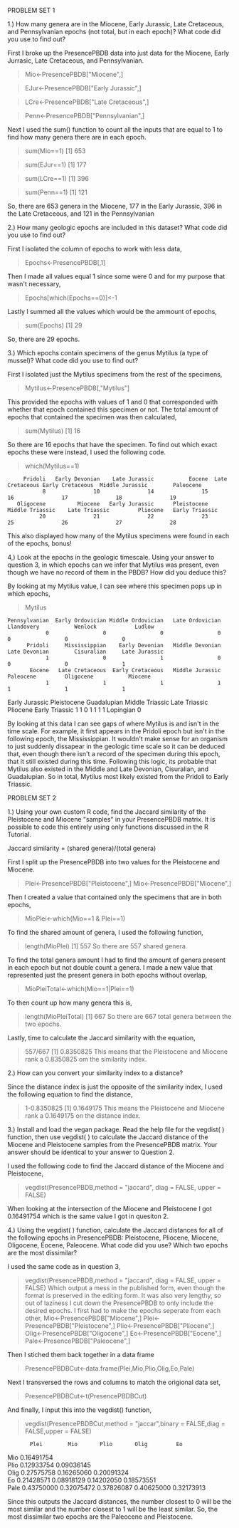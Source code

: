PROBLEM SET 1

1.) How many genera are in the Miocene, Early Jurassic, Late Cretaceous, and Pennsylvanian epochs (not total, but in each epoch)? What code did you use to find out?

First I broke up the PresencePBDB data into just data for the Miocene, Early Jurrasic, Late Cretaceous, and Pennsylvanian.

> Mio<-PresencePBDB["Miocene",]

> EJur<-PresencePBDB["Early Jurassic",]

> LCre<-PresencePBDB["Late Cretaceous",]

> Penn<-PresencePBDB["Pennsylvanian",]

Next I used the sum() function to count all the inputs that are equal to 1 to find how many genera there are in each epoch.

> sum(Mio==1) 
[1] 653

> sum(EJur==1)
[1] 177

> sum(LCre==1)
[1] 396

> sum(Penn==1)
[1] 121

So, there are 653 genera in the Miocene, 177 in the Early Jurassic, 396 in the Late Cretaceous, and 121 in the Pennsylvanian

2.) How many geologic epochs are included in this dataset? What code did you use to find out?

First I isolated the column of epochs to work with less data,

> Epochs<-PresencePBDB[,1]

Then I made all values equal 1 since some were 0 and for my purpose that wasn't necessary,

> Epochs[which(Epochs==0)]<-1

Lastly I summed all the values which would be the ammount of epochs,

> sum(Epochs)
[1] 29

So, there are 29 epochs.

3.) Which epochs contain specimens of the genus Mytilus (a type of mussel)? What code did you use to find out?

First I isolated just the Mytilus specimens from the rest of the specimens,

> Mytilus<-PresencePBDB[,"Mytilus"]

This provided the epochs with values of 1 and 0 that corresponded with whether that epoch contained this specimen or not. The total amount of epochs that contained the specimen was then calculated,

> sum(Mytilus)
[1] 16

So there are 16 epochs that have the specimen. To find out which exact epochs these were instead, I used the following code.

> which(Mytilus==1)

         Pridoli   Early Devonian    Late Jurassic           Eocene  Late Cretaceous Early Cretaceous  Middle Jurassic        Paleocene 
               8               10               14               15               16               17               18               19 
       Oligocene          Miocene   Early Jurassic      Pleistocene  Middle Triassic    Late Triassic         Pliocene   Early Triassic 
              20               21               22               23               25               26               27               28 

This also displayed how many of the Mytilus specimens were found in each of the epochs, bonus!

4,) Look at the epochs in the geologic timescale. Using your answer to question 3, in which epochs can we infer that Mytilus was present, even though we have no record of them in the PBDB? How did you deduce this?

By looking at my Mytilus value, I can see where this specimen pops up in which epochs,

> Mytilus

    Pennsylvanian  Early Ordovician Middle Ordovician   Late Ordovician        Llandovery           Wenlock            Ludlow 
                0                 0                 0                 0                 0                 0                 0 
          Pridoli     Mississippian    Early Devonian   Middle Devonian     Late Devonian        Cisuralian     Late Jurassic 
                1                 0                 1                 0                 0                 0                 1 
           Eocene   Late Cretaceous  Early Cretaceous   Middle Jurassic         Paleocene         Oligocene           Miocene 
                1                 1                 1                 1                 1                 1                 1 
   Early Jurassic       Pleistocene       Guadalupian   Middle Triassic     Late Triassic          Pliocene    Early Triassic 
                1                 1                 0                 1                 1                 1                 1 
        Lopingian 
                0 

By looking at this data I can see gaps of where Mytilus is and isn't in the time scale. For example, it first appears in the Pridoli epoch but isn't in the following epoch, the Mississippian. It wouldn't make sense for an organism to just suddenly dissapear in the geologic time scale so it can be deduced that, even though there isn't a record of the specimen during this epoch, that it still existed during this time. Following this logic, its probable that Mytilus also existed in the Middle and Late Devonian, Cisuralian, and Guadalupian. So in total, Mytilus most likely existed from the Pridoli to Early Triassic.


PROBLEM SET 2

1.) Using your own custom R code, find the Jaccard similarity of the Pleistocene and Miocene "samples" in your PresencePBDB matrix. It is possible to code this entirely using only functions discussed in the R Tutorial.

Jaccard similarity = (shared genera)/(total genera)

First I split up the PresencePBDB into two values for the Pleistocene and Miocene.
> Plei<-PresencePBDB["Pleistocene",]
> Mio<-PresencePBDB["Miocene",]

Then I created a value that contained only the specimens that are in both epochs,
> MioPlei<-which(Mio==1 & Plei==1)

To find the shared amount of genera, I used the following function,
> length(MioPlei)
[1] 557
So there are 557 shared genera.

To find the total genera amount I had to find the amount of genera present in each epoch but not double count a genera. I made a new value that represented just the present genera in both epochs without overlap,
> MioPleiTotal<-which(Mio==1|Plei==1)

To then count up how many genera this is,
> length(MioPleiTotal)
[1] 667
So there are 667 total genera between the two epochs.

Lastly, time to calculate the Jaccard similarity with the equation,
> 557/667
[1] 0.8350825
This means that the Pleistocene and Miocene rank a 0.8350825 om the similarity index.


2.) How can you convert your similarity index to a distance?

Since the distance index is just the opposite of the similarity index, I used the following equation to find the distance,
> 1-0.8350825
[1] 0.1649175
This means the Pleistocene and Miocene rank a 0.1649175 on the distance index.

3.) Install and load the vegan package. Read the help file for the vegdist( ) function, then use vegdist( ) to calculate the Jaccard distance of the Miocene and Pleistocene samples from the PresencePBDB matrix. Your answer should be identical to your answer to Question 2.

I used the following code to find the Jaccard distance of the Miocene and Pleistocene,
> vegdist(PresencePBDB,method = "jaccard", diag = FALSE, upper = FALSE)

When looking at the intersection of the Miocene and Pleistocene I got 0.16491754 which is the same value I got in quesiton 2.

4.) Using the vegdist( ) function, calculate the Jaccard distances for all of the following epochs in PresencePBDB: Pleistocene, Pliocene, Miocene, Oligocene, Eocene, Paleocene. What code did you use? Which two epochs are the most dissimilar?

I used the same code as in question 3,
> vegdist(PresencePBDB,method = "jaccard", diag = FALSE, upper = FALSE)
Which output a mess in the published form, even though the format is preserved in the editing form. It was also very lengthy, so out of laziness I cut down the PresencePBDB to only include the desired epochs. I first had to make the epochs seperate from each other,
> Mio<-PresencePBDB["Miocene",]
> Plei<-PresencePBDB["Pleistocene",]
> Plio<-PresencePBDB["Pliocene",]
> Olig<-PresencePBDB["Oligocene",]
> Eo<-PresencePBDB["Eocene",]
> Pale<-PresencePBDB["Paleocene",]

Then I stiched them back together in a data frame
> PresencePBDBCut<-data.frame(Plei,Mio,Plio,Olig,Eo,Pale)

Next I transversed the rows and columns to match the origional data set,
> PresencePBDBCut<-t(PresencePBDBCut)

And finally, I input this into the vegdist() function,
> vegdist(PresencePBDBCut,method = "jaccar",binary = FALSE,diag = FALSE,upper = FALSE)

           Plei        Mio       Plio       Olig         Eo
Mio  0.16491754                                            
Plio 0.12933754 0.09036145                                 
Olig 0.27575758 0.16265060 0.20091324                      
Eo   0.21428571 0.08918129 0.14202050 0.18573551           
Pale 0.43750000 0.32075472 0.37826087 0.40625000 0.32173913

Since this outputs the Jaccard distances, the number closest to 0 will be the most similar and the number closest to 1 will be the least similar. So, the most dissimilar two epochs are the Paleocene and Pleistocene.
